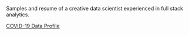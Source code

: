 Samples and resume of a creative data scientist experienced in full stack analytics.

[COVID-19 Data Profile](https://github.com/chris-swenson/samples/blob/main/coursework/covid.html)
